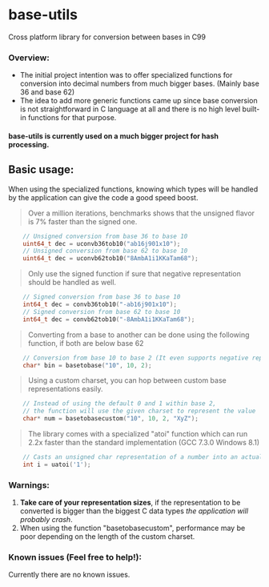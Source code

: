 # base-utils
Cross platform library for conversion between bases in C99

### Overview:
* The initial project intention was to offer specialized functions for conversion into decimal numbers from much bigger bases. (Mainly base 36 and base 62)
* The idea to add more generic functions came up since base conversion is not straightforward in C language at all and there is no high level built-in functions for that purpose.

#### base-utils is currently used on a much bigger project for hash processing.

## Basic usage:
When using the specialized functions, knowing which types will be handled by the application can give the code a good speed boost.

> Over a million iterations, benchmarks shows that the unsigned flavor is 7% faster than the signed one.
```c
    // Unsigned conversion from base 36 to base 10
    uint64_t dec = uconvb36tob10("ab16j901x10");
    // Unsigned conversion from base 62 to base 10
    uint64_t dec = uconvb62tob10("8AmbA1i1KKaTam68");
```

> Only use the signed function if sure that negative representation should be handled as well.
```c
    // Signed conversion from base 36 to base 10
    int64_t dec = convb36tob10("-ab16j901x10");
    // Signed conversion from base 62 to base 10
    int64_t dec = convb62tob10("-8AmbA1i1KKaTam68");
```

> Converting from a base to another can be done using the following function, if both are below base 62
```c
    // Conversion from base 10 to base 2 (It even supports negative representations too!) 
    char* bin = basetobase("10", 10, 2);
```

> Using a custom charset, you can hop between custom base representations easily.
```c
    // Instead of using the default 0 and 1 within base 2,
    // the function will use the given charset to represent the value
    char* num = basetobasecustom("10", 10, 2, "XyZ");
```

> The library comes with a specialized "atoi" function which can run 2.2x faster than the standard implementation (GCC 7.3.0 Windows 8.1)
```c
    // Casts an unsigned char representation of a number into an actual integer
    int i = uatoi('1');
```


### Warnings:
1. **Take care of your representation sizes**, if the representation to be converted is bigger than the biggest C data types *the application will probably crash*.
2. When using the function "basetobasecustom", performance may be poor depending on the length of the custom charset.

### Known issues (Feel free to help!):
Currently there are no known issues.